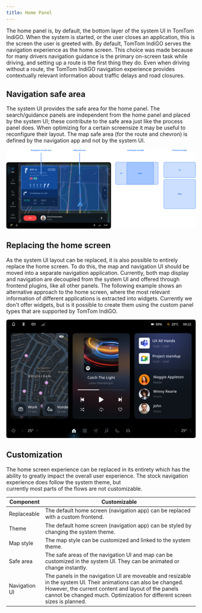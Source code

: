 ```yaml
---
title: Home Panel
---
```


The home panel is, by default, the bottom layer of the system UI in TomTom IndiGO. When the system 
is started, or the user closes an application, this is the screen the user is greeted with. By 
default, TomTom IndiGO serves the navigation experience as the home screen. This choice was made 
because for many drivers navigation guidance is the primary on-screen task while driving, and 
setting up a route is the first thing they do. Even when driving without a route, the TomTom IndiGO 
navigation experience provides contextually relevant information about traffic delays and road 
closures.

## Navigation safe area

The system UI provides the safe area for the home panel. The search/guidance panels are independent 
from the home panel and placed by the system UI; these contribute to the safe area just like the 
process panel does. When optimizing for a certain screensize it may be useful to reconfigure their 
layout. The map safe area (for the route and chevron) is defined by the navigation app and not 
by the system UI.

![navigation safe area](images/home-panel/navigation-safe-area.png)

## Replacing the home screen

As the system UI layout can be replaced, it is also possible to entirely replace the home screen. 
To do this, the map and navigation UI should be moved into a separate navigation application. 
Currently, both map display and navigation are decoupled from the system UI and offered 
through frontend plugins, like all other panels. The following example shows an alternative 
approach to the home screen, where the most relevant information of different applications is 
extracted into widgets. Currently we don't offer widgets, but is it possible to create them using 
the custom panel types that are supported by TomTom IndiGO.

![example](images/home-panel/example.png)

## Customization

The home screen experience can be replaced in its entirety which has the ability to greatly impact 
the overall user experience. The stock navigation experience does follow the system theme, but  
currently most parts of the flows are not customizable.

| Component     | Customizable  |
| ------------- | ------------- |
| Replaceable | The default home screen (navigation app) can be replaced with a custom frontend. |
| Theme | The default home screen (navigation app) can be styled by changing the system theme. |
| Map style | The map style can be customized and linked to the system theme. |
| Safe area | The safe areas of the navigation UI and map can be customized in the system UI. They can be animated or change instantly. |
| Navigation UI | The panels in the navigation UI are moveable and resizable in the system UI. Their animations can also be changed. However, the current content and layout of the panels cannot be changed much. Optimization for different screen sizes is planned. |